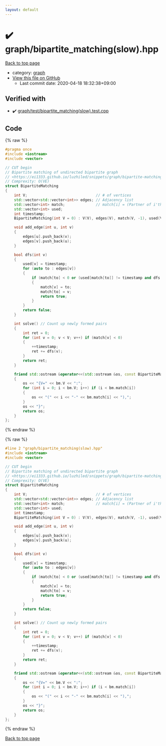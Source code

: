 ```yaml
---
layout: default
---
```


<!-- mathjax config similar to math.stackexchange -->
<script type="text/javascript" async
  src="https://cdnjs.cloudflare.com/ajax/libs/mathjax/2.7.5/MathJax.js?config=TeX-MML-AM_CHTML">
</script>
<script type="text/x-mathjax-config">
  MathJax.Hub.Config({
    TeX: { equationNumbers: { autoNumber: "AMS" }},
    tex2jax: {
      inlineMath: [ ['$','$'] ],
      processEscapes: true
    },
    "HTML-CSS": { matchFontHeight: false },
    displayAlign: "left",
    displayIndent: "2em"
  });
</script>

<script type="text/javascript" src="https://cdnjs.cloudflare.com/ajax/libs/jquery/3.4.1/jquery.min.js"></script>
<script src="https://cdn.jsdelivr.net/npm/jquery-balloon-js@1.1.2/jquery.balloon.min.js" integrity="sha256-ZEYs9VrgAeNuPvs15E39OsyOJaIkXEEt10fzxJ20+2I=" crossorigin="anonymous"></script>
<script type="text/javascript" src="../../assets/js/copy-button.js"></script>
<link rel="stylesheet" href="../../assets/css/copy-button.css" />


# :heavy_check_mark: graph/bipartite_matching(slow).hpp

<a href="../../index.html">Back to top page</a>

* category: <a href="../../index.html#f8b0b924ebd7046dbfa85a856e4682c8">graph</a>
* <a href="{{ site.github.repository_url }}/blob/master/graph/bipartite_matching(slow).hpp">View this file on GitHub</a>
    - Last commit date: 2020-04-18 18:32:38+09:00




## Verified with

* :heavy_check_mark: <a href="../../verify/graph/test/bipartite_matching(slow).test.cpp.html">graph/test/bipartite_matching(slow).test.cpp</a>


## Code

<a id="unbundled"></a>
{% raw %}
```cpp
#pragma once
#include <iostream>
#include <vector>

// CUT begin
// Bipartite matching of undirected bipartite graph
// <https://ei1333.github.io/luzhiled/snippets/graph/bipartite-matching.html>
// Comprexity: O(VE)
struct BipartiteMatching
{
    int V;                               // # of vertices
    std::vector<std::vector<int>> edges; // Adjacency list
    std::vector<int> match;              // match[i] = (Partner of i'th node) or -1 (No parter)
    std::vector<int> used;
    int timestamp;
    BipartiteMatching(int V = 0) : V(V), edges(V), match(V, -1), used(V, 0), timestamp(0) {}

    void add_edge(int u, int v)
    {
        edges[u].push_back(v);
        edges[v].push_back(u);
    }

    bool dfs(int v)
    {
        used[v] = timestamp;
        for (auto to : edges[v])
        {
            if (match[to] < 0 or (used[match[to]] != timestamp and dfs(match[to])))
            {
                match[v] = to;
                match[to] = v;
                return true;
            }
        }
        return false;
    }

    int solve() // Count up newly formed pairs
    {
        int ret = 0;
        for (int v = 0; v < V; v++) if (match[v] < 0)
        {
            ++timestamp;
            ret += dfs(v);
        }
        return ret;
    }

    friend std::ostream &operator<<(std::ostream &os, const BipartiteMatching &bm)
    {
        os << "{V=" << bm.V << ":";
        for (int i = 0; i < bm.V; i++) if (i < bm.match[i])
        {
            os << "(" << i << "-" << bm.match[i] << "),";
        }
        os << "}";
        return os;
    }
};

```
{% endraw %}

<a id="bundled"></a>
{% raw %}
```cpp
#line 2 "graph/bipartite_matching(slow).hpp"
#include <iostream>
#include <vector>

// CUT begin
// Bipartite matching of undirected bipartite graph
// <https://ei1333.github.io/luzhiled/snippets/graph/bipartite-matching.html>
// Comprexity: O(VE)
struct BipartiteMatching
{
    int V;                               // # of vertices
    std::vector<std::vector<int>> edges; // Adjacency list
    std::vector<int> match;              // match[i] = (Partner of i'th node) or -1 (No parter)
    std::vector<int> used;
    int timestamp;
    BipartiteMatching(int V = 0) : V(V), edges(V), match(V, -1), used(V, 0), timestamp(0) {}

    void add_edge(int u, int v)
    {
        edges[u].push_back(v);
        edges[v].push_back(u);
    }

    bool dfs(int v)
    {
        used[v] = timestamp;
        for (auto to : edges[v])
        {
            if (match[to] < 0 or (used[match[to]] != timestamp and dfs(match[to])))
            {
                match[v] = to;
                match[to] = v;
                return true;
            }
        }
        return false;
    }

    int solve() // Count up newly formed pairs
    {
        int ret = 0;
        for (int v = 0; v < V; v++) if (match[v] < 0)
        {
            ++timestamp;
            ret += dfs(v);
        }
        return ret;
    }

    friend std::ostream &operator<<(std::ostream &os, const BipartiteMatching &bm)
    {
        os << "{V=" << bm.V << ":";
        for (int i = 0; i < bm.V; i++) if (i < bm.match[i])
        {
            os << "(" << i << "-" << bm.match[i] << "),";
        }
        os << "}";
        return os;
    }
};

```
{% endraw %}

<a href="../../index.html">Back to top page</a>

